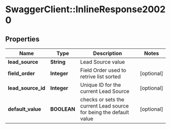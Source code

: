 # SwaggerClient::InlineResponse20020

## Properties
Name | Type | Description | Notes
------------ | ------------- | ------------- | -------------
**lead_source** | **String** | Lead Source value | 
**field_order** | **Integer** | Field Order used to retrive list sorted | [optional] 
**lead_source_id** | **Integer** | Unique ID for the current Lead Source | [optional] 
**default_value** | **BOOLEAN** | checks or sets the current Lead source for being the default value | [optional] 



